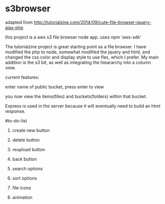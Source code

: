 # s3browser
adapted from http://tutorialzine.com/2014/09/cute-file-browser-jquery-ajax-php

this project is a aws s3 file browser node app. 
uses npm 'aws-sdk'

The tutorialzine project is great starting point as a file browser. I have modified the php to node, somewhat modified the jquery and html, and changed the css color and display style to use flex, which I prefer. My main addition is the s3 bit, as well as integrating the hieararchy into a column view.

current features:

enter name of public bucket, press enter to view

you now view the items(files) and buckets(folders) within that bucket.

Express is used in the server because it will eventually need to build an html response.

#to-do-list

1) create new button

2) delete button

3) reupload button

4) back button

5) search options

6) sort options

7) file icons

8) animation
 







